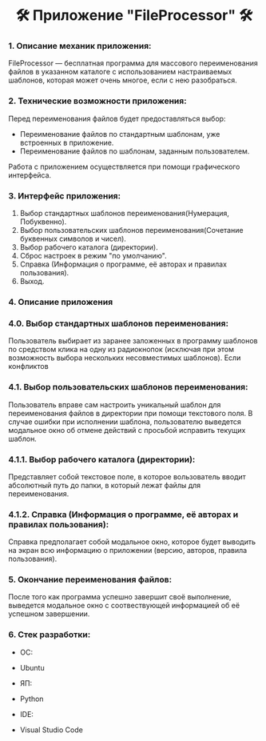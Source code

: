 <h1 align="center">🛠 Приложение "FileProcessor" 🛠</h1>

### 1. Описание механик приложения:
FileProcessor — бесплатная программа для массового переименования файлов в указанном каталоге с использованием настраиваемых шаблонов, которая может очень многое, если с нею разобраться.

### 2. Технические возможности приложения:
Перед переименования файлов будет предоставляться выбор:

+ Переименование файлов по стандартным шаблонам, уже встроенных в приложение.
+ Переименование файлов по шаблонам, заданным пользователем.

Работа с приложением осуществляется при помощи графического интерфейса.

### 3. Интерфейс приложения:
1. Выбор стандартных шаблонов переименования(Нумерация, Побуквенно).
2. Выбор пользовательских шаблонов переименования(Сочетание буквенных символов и чисел).
3. Выбор рабочего каталога (директории).
4. Сброс настроек в режим "по умолчанию".
5. Справка (Информация о программе, её авторах и правилах пользования).
6. Выход.
### 4. Описание приложения
### 4.0. Выбор стандартных шаблонов переименования:
Пользователь выбирает из заранее заложенных в программу шаблонов по средством клика на одну из радиокнопок (исключая при этом возможность выбора нескольких несовместимых шаблонов). Если конфликтов

### 4.1. Выбор пользовательских шаблонов переименования:
Пользователь вправе сам настроить уникальный шаблон для переименования файлов в директории при помощи текстового поля. В случае ошибки при исполнении шаблона, пользователю выведется модальное окно об отмене действий с просьбой исправить текущих шаблон.

### 4.1.1. Выбор рабочего каталога (директории):
Представляет собой текстовое поле, в которое вользователь вводит абсолютный путь до папки, в который лежат файлы для переименования.

### 4.1.2. Справка (Информация о программе, её авторах и правилах пользования):
Справка предполагает собой модальное окно, которое будет выводить на экран всю информацию о приложении (версию, авторов, правила пользования).

### 5. Окончание переименования файлов:
После того как программа успешно завершит своё выполнение, выведется модальное окно с соотвествующей информацией об её успешном завершении.


### 6. Стек разработки:

+ ОС:
- Ubuntu
+ ЯП:
- Python
+ IDE:
- Visual Studio Code